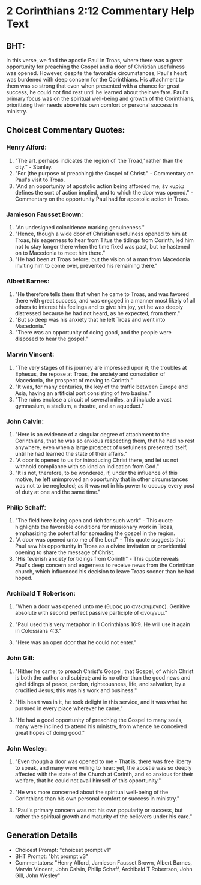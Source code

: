 # 2 Corinthians 2:12 Commentary Help Text

## BHT:
In this verse, we find the apostle Paul in Troas, where there was a great opportunity for preaching the Gospel and a door of Christian usefulness was opened. However, despite the favorable circumstances, Paul's heart was burdened with deep concern for the Corinthians. His attachment to them was so strong that even when presented with a chance for great success, he could not find rest until he learned about their welfare. Paul's primary focus was on the spiritual well-being and growth of the Corinthians, prioritizing their needs above his own comfort or personal success in ministry.

## Choicest Commentary Quotes:
### Henry Alford:
1. "The art. perhaps indicates the region of ‘the Troad,’ rather than the city." - Stanley.
2. "For (the purpose of preaching) the Gospel of Christ." - Commentary on Paul's visit to Troas.
3. "And an opportunity of apostolic action being afforded me; ἐν κυρίῳ defines the sort of action implied, and to which the door was opened." - Commentary on the opportunity Paul had for apostolic action in Troas.

### Jamieson Fausset Brown:
1. "An undesigned coincidence marking genuineness."
2. "Hence, though a wide door of Christian usefulness opened to him at Troas, his eagerness to hear from Titus the tidings from Corinth, led him not to stay longer there when the time fixed was past, but he hastened on to Macedonia to meet him there."
3. "He had been at Troas before, but the vision of a man from Macedonia inviting him to come over, prevented his remaining there."

### Albert Barnes:
1. "He therefore tells them that when he came to Troas, and was favored there with great success, and was engaged in a manner most likely of all others to interest his feelings and to give him joy, yet he was deeply distressed because he had not heard, as he expected, from them." 
2. "But so deep was his anxiety that he left Troas and went into Macedonia." 
3. "There was an opportunity of doing good, and the people were disposed to hear the gospel."

### Marvin Vincent:
1. "The very stages of his journey are impressed upon it; the troubles at Ephesus, the repose at Troas, the anxiety and consolation of Macedonia, the prospect of moving to Corinth."
2. "It was, for many centuries, the key of the traffic between Europe and Asia, having an artificial port consisting of two basins."
3. "The ruins enclose a circuit of several miles, and include a vast gymnasium, a stadium, a theatre, and an aqueduct."

### John Calvin:
1. "Here is an evidence of a singular degree of attachment to the Corinthians, that he was so anxious respecting them, that he had no rest anywhere, even when a large prospect of usefulness presented itself, until he had learned the state of their affairs."
2. "A door is opened to us for introducing Christ there, and let us not withhold compliance with so kind an indication from God."
3. "It is not, therefore, to be wondered, if, under the influence of this motive, he left unimproved an opportunity that in other circumstances was not to be neglected; as it was not in his power to occupy every post of duty at one and the same time."

### Philip Schaff:
1. "The field here being open and rich for such work" - This quote highlights the favorable conditions for missionary work in Troas, emphasizing the potential for spreading the gospel in the region.
2. "A door was opened unto me of the Lord" - This quote suggests that Paul saw his opportunity in Troas as a divine invitation or providential opening to share the message of Christ.
3. "His feverish anxiety for tidings from Corinth" - This quote reveals Paul's deep concern and eagerness to receive news from the Corinthian church, which influenced his decision to leave Troas sooner than he had hoped.

### Archibald T Robertson:
1. "When a door was opened unto me (θυρας μο ανεωιγμενης). Genitive absolute with second perfect passive participle of ανοιγνυμ." 

2. "Paul used this very metaphor in 1 Corinthians 16:9. He will use it again in Colossians 4:3."

3. "Here was an open door that he could not enter."

### John Gill:
1. "Hither he came, to preach Christ's Gospel; that Gospel, of which Christ is both the author and subject; and is no other than the good news and glad tidings of peace, pardon, righteousness, life, and salvation, by a crucified Jesus; this was his work and business." 

2. "His heart was in it, he took delight in this service, and it was what he pursued in every place wherever he came." 

3. "He had a good opportunity of preaching the Gospel to many souls, many were inclined to attend his ministry, from whence he conceived great hopes of doing good."

### John Wesley:
1. "Even though a door was opened to me - That is, there was free liberty to speak, and many were willing to hear: yet, the apostle was so deeply affected with the state of the Church at Corinth, and so anxious for their welfare, that he could not avail himself of this opportunity." 

2. "He was more concerned about the spiritual well-being of the Corinthians than his own personal comfort or success in ministry." 

3. "Paul's primary concern was not his own popularity or success, but rather the spiritual growth and maturity of the believers under his care."


## Generation Details
- Choicest Prompt: "choicest prompt v1"
- BHT Prompt: "bht prompt v3"
- Commentators: "Henry Alford, Jamieson Fausset Brown, Albert Barnes, Marvin Vincent, John Calvin, Philip Schaff, Archibald T Robertson, John Gill, John Wesley"
